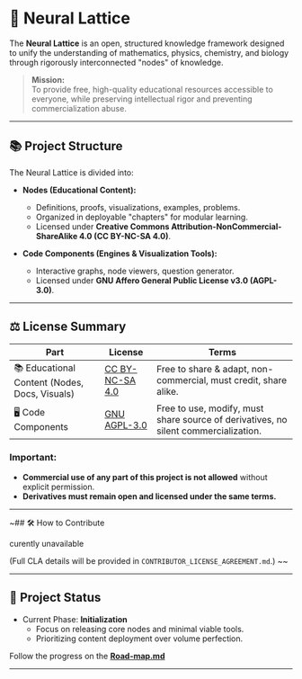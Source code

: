 # 🧠 Neural Lattice

The **Neural Lattice** is an open, structured knowledge framework designed to unify the understanding of mathematics, physics, chemistry, and biology through rigorously interconnected "nodes" of knowledge.

> **Mission:**  
> To provide free, high-quality educational resources accessible to everyone, while preserving intellectual rigor and preventing commercialization abuse.

---

## 📚 Project Structure

The Neural Lattice is divided into:
- **Nodes (Educational Content):**  
  - Definitions, proofs, visualizations, examples, problems.
  - Organized in deployable "chapters" for modular learning.
  - Licensed under **Creative Commons Attribution-NonCommercial-ShareAlike 4.0 (CC BY-NC-SA 4.0)**.

- **Code Components (Engines & Visualization Tools):**  
  - Interactive graphs, node viewers, question generator.
  - Licensed under **GNU Affero General Public License v3.0 (AGPL-3.0)**.

---

## ⚖️ License Summary

| Part | License | Terms |
|------|---------|-------|
| 📚 Educational Content (Nodes, Docs, Visuals) | [CC BY-NC-SA 4.0](https://creativecommons.org/licenses/by-nc-sa/4.0/) | Free to share & adapt, non-commercial, must credit, share alike. |
| 🖥️ Code Components | [GNU AGPL-3.0](https://www.gnu.org/licenses/agpl-3.0.en.html) | Free to use, modify, must share source of derivatives, no silent commercialization. |

### Important:
- **Commercial use of any part of this project is not allowed** without explicit permission.
- **Derivatives must remain open and licensed under the same terms.**

---

~## 🛠️ How to Contribute

curently unavailable 

(Full CLA details will be provided in `CONTRIBUTOR_LICENSE_AGREEMENT.md`.)
~~

---

## 🚀 Project Status
- Current Phase: **Initialization**  
  - Focus on releasing core nodes and minimal viable tools.
  - Prioritizing content deployment over volume perfection.

Follow the progress on the **[Road-map.md](#)**


---

